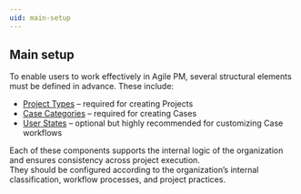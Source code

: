```yaml
---
uid: main-setup
---
```


## Main setup

To enable users to work effectively in Agile PM, several structural elements must be defined in advance. These include:

- [Project Types](../main-setup/project-types.md) – required for creating Projects
- [Case Categories](../main-setup/case-categories/index.md) – required for creating Cases
- [User States](../main-setup/user-states.md) – optional but highly recommended for customizing Case workflows

Each of these components supports the internal logic of the organization and ensures consistency across project execution.  
They should be configured according to the organization’s internal classification, workflow processes, and project practices.
